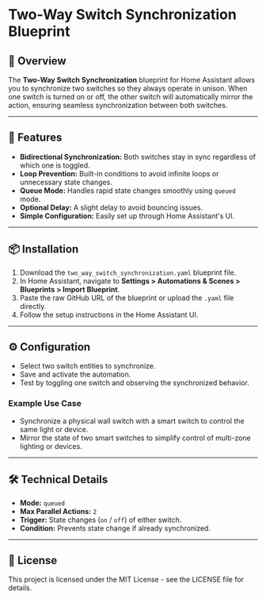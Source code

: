 
# Two-Way Switch Synchronization Blueprint

## 📖 Overview

The **Two-Way Switch Synchronization** blueprint for Home Assistant allows you to synchronize two switches so they always operate in unison. When one switch is turned on or off, the other switch will automatically mirror the action, ensuring seamless synchronization between both switches.

---

## 🚀 Features

- **Bidirectional Synchronization:** Both switches stay in sync regardless of which one is toggled.
- **Loop Prevention:** Built-in conditions to avoid infinite loops or unnecessary state changes.
- **Queue Mode:** Handles rapid state changes smoothly using `queued` mode.
- **Optional Delay:** A slight delay to avoid bouncing issues.
- **Simple Configuration:** Easily set up through Home Assistant's UI.

---

## 📦 Installation

1. Download the `two_way_switch_synchronization.yaml` blueprint file.
2. In Home Assistant, navigate to **Settings > Automations & Scenes > Blueprints > Import Blueprint**.
3. Paste the raw GitHub URL of the blueprint or upload the `.yaml` file directly.
4. Follow the setup instructions in the Home Assistant UI.

---

## ⚙️ Configuration

- Select two switch entities to synchronize.
- Save and activate the automation.
- Test by toggling one switch and observing the synchronized behavior.

### Example Use Case

- Synchronize a physical wall switch with a smart switch to control the same light or device.
- Mirror the state of two smart switches to simplify control of multi-zone lighting or devices.

---

## 🛠️ Technical Details

- **Mode:** `queued`
- **Max Parallel Actions:** `2`
- **Trigger:** State changes (`on` / `off`) of either switch.
- **Condition:** Prevents state change if already synchronized.

---

## 📄 License

This project is licensed under the MIT License - see the LICENSE file for details.
